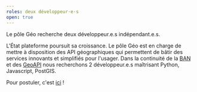 ```yaml
---
roles: deux développeur·e·s
open: true
---
```


Le pôle Géo recherche deux développeur.e.s indépendant.e.s.

<!--more-->

L'État plateforme poursuit sa croissance. Le pôle Géo est en charge de mettre à disposition des API géographiques qui permettent de bâtir des services innovants et simplifiés pour l'usager. Dans la continuité de la [BAN](http://adresse.data.gouv.fr) et des [GeoAPI](https://api.gouv.fr/api/geoapi.html) nous recherchons 2 développeur.e.s maîtrisant Python, Javascript, PostGIS.

Pour postuler, c'est [ici](mailto:recrutement@beta.gouv.fr) !
